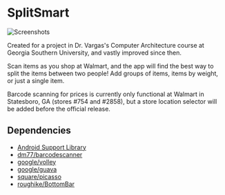 # SplitSmart

![Screenshots](http://i.imgur.com/ORfLFJV.png)

Created for a project in Dr. Vargas's Computer Architecture course at Georgia
Southern University, and vastly improved since then. 

Scan items as you shop at Walmart, and the app will find the best way to split
the items between two people! Add groups of items, items by weight, or just a 
single item. 

Barcode scanning for prices is currently only functional at Walmart in 
Statesboro, GA (stores #754 and #2858), but a store location selector will be
added before the official release. 

## Dependencies 
* [Android Support Library](https://developer.android.com/topic/libraries/support-library/index.html)
* [dm77/barcodescanner](https://github.com/dm77/barcodescanner)
* [google/volley](https://github.com/google/volley)
* [google/guava](https://github.com/google/guava)
* [square/picasso](https://github.com/square/picasso)
* [roughike/BottomBar](https://github.com/roughike/BottomBar)

